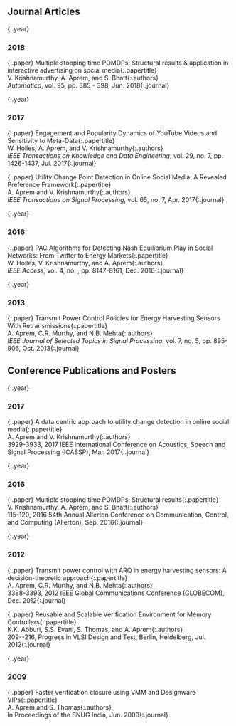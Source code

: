 Journal Articles
---

{:.year}
### 2018

{:.paper}
<span>Multiple stopping time POMDPs: Structural results & application in interactive advertising on social media</span>{:.papertitle}  
<span>V. Krishnamurthy, A. Aprem, and S. Bhatt</span>{:.authors}  
<span>_Automatica_, vol. 95, pp. 385 - 398, Jun. 2018</span>{:.journal}  

{:.year}
### 2017

{:.paper}
<span>Engagement and Popularity Dynamics of YouTube Videos and Sensitivity to Meta-Data</span>{:.papertitle}  
<span>W. Hoiles, A. Aprem, and V. Krishnamurthy</span>{:.authors}  
<span>_IEEE Transactions on Knowledge and Data Engineering_, vol. 29, no. 7, pp. 1426-1437, Jul. 2017</span>{:.journal}  

{:.paper}
<span>Utility Change Point Detection in Online Social Media: A Revealed Preference Framework</span>{:.papertitle}  
<span>A. Aprem and V. Krishnamurthy</span>{:.authors}  
<span>_IEEE Transactions on Signal Processing_, vol. 65, no. 7, Apr. 2017</span>{:.journal}  

{:.year}
### 2016

{:.paper}
<span>PAC Algorithms for Detecting Nash Equilibrium Play in Social Networks: From Twitter to Energy Markets</span>{:.papertitle}  
<span>W. Hoiles, V. Krishnamurthy, and A. Aprem</span>{:.authors}  
<span>_IEEE Access_, vol. 4, no. , pp. 8147-8161, Dec. 2016</span>{:.journal}  

{:.year}
### 2013

{:.paper}
<span>Transmit Power Control Policies for Energy Harvesting Sensors With Retransmissions</span>{:.papertitle}  
<span>A. Aprem, C.R. Murthy, and N.B. Mehta</span>{:.authors}  
<span>_IEEE Journal of Selected Topics in Signal Processing_, vol. 7, no. 5, pp. 895-906, Oct. 2013</span>{:.journal}  

Conference Publications and Posters
---

{:.year}
### 2017

{:.paper}
<span>A data centric approach to utility change detection in online social media</span>{:.papertitle}  
<span>A. Aprem and V. Krishnamurthy</span>{:.authors}  
<span>3929-3933, 2017 IEEE International Conference on Acoustics, Speech and Signal Processing (ICASSP), Mar. 2017</span>{:.journal}  

{:.year}
### 2016

{:.paper}
<span>Multiple stopping time POMDPs: Structural results</span>{:.papertitle}  
<span>V. Krishnamurthy, A. Aprem, and S. Bhatt</span>{:.authors}  
<span>115-120, 2016 54th Annual Allerton Conference on Communication, Control, and Computing (Allerton), Sep. 2016</span>{:.journal}  

{:.year}
### 2012

{:.paper}
<span>Transmit power control with ARQ in energy harvesting sensors: A decision-theoretic approach</span>{:.papertitle}  
<span>A. Aprem, C.R. Murthy, and N.B. Mehta</span>{:.authors}  
<span>3388-3393, 2012 IEEE Global Communications Conference (GLOBECOM), Dec. 2012</span>{:.journal}  

{:.paper}
<span>Reusable and Scalable Verification Environment for Memory Controllers</span>{:.papertitle}  
<span>K.K. Abburi, S.S. Evani, S. Thomas, and A. Aprem</span>{:.authors}  
<span>209--216, Progress in VLSI Design and Test, Berlin, Heidelberg, Jul. 2012</span>{:.journal}  

{:.year}
### 2009

{:.paper}
<span>Faster verification closure using VMM and Designware VIPs</span>{:.papertitle}  
<span>A. Aprem and S. Thomas</span>{:.authors}  
<span>In Proceedings of the SNUG India, Jun. 2009</span>{:.journal}  
